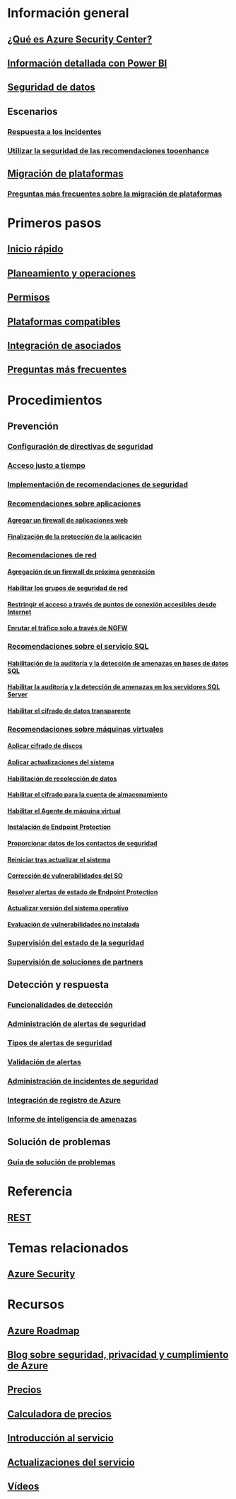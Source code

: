 # Información general
## [¿Qué es Azure Security Center?](security-center-intro.md)
## [Información detallada con Power BI](security-center-powerbi.md)
## [Seguridad de datos](security-center-data-security.md)
## Escenarios
### [Respuesta a los incidentes](security-center-incident-response.md)
### [Utilizar la seguridad de las recomendaciones tooenhance](security-center-using-recommendations.md)
## [Migración de plataformas](security-center-platform-migration.md)
### [Preguntas más frecuentes sobre la migración de plataformas](security-center-platform-migration-faq.md)

# Primeros pasos
## [Inicio rápido](security-center-get-started.md)
## [Planeamiento y operaciones](security-center-planning-and-operations-guide.md)
## [Permisos](security-center-permissions.md)
## [Plataformas compatibles](security-center-os-coverage.md)
## [Integración de asociados](security-center-partner-integration.md)
## [Preguntas más frecuentes](security-center-faq.md)

# Procedimientos

## Prevención
### [Configuración de directivas de seguridad](security-center-policies.md)
### [Acceso justo a tiempo](security-center-just-in-time.md)
### [Implementación de recomendaciones de seguridad](security-center-recommendations.md)

### [Recomendaciones sobre aplicaciones](security-center-application-recommendations.md)
#### [Agregar un firewall de aplicaciones web](security-center-add-web-application-firewall.md)
#### [Finalización de la protección de la aplicación](security-center-add-web-application-firewall.md#finalize-application-protection)

### [Recomendaciones de red](security-center-network-recommendations.md)
#### [Agregación de un firewall de próxima generación](security-center-add-next-generation-firewall.md)
#### [Habilitar los grupos de seguridad de red](security-center-enable-network-security-groups.md)
#### [Restringir el acceso a través de puntos de conexión accesibles desde Internet](security-center-restrict-access-through-internet-facing-endpoints.md)
#### [Enrutar el tráfico solo a través de NGFW](security-center-add-next-generation-firewall.md#route-traffic-through-ngfw-only)

### [Recomendaciones sobre el servicio SQL](security-center-sql-service-recommendations.md)
#### [Habilitación de la auditoría y la detección de amenazas en bases de datos SQL](security-center-enable-auditing-on-sql-databases.md)
#### [Habilitar la auditoría y la detección de amenazas en los servidores SQL Server](security-center-enable-auditing-on-sql-servers.md)
#### [Habilitar el cifrado de datos transparente](security-center-enable-transparent-data-encryption.md)

### [Recomendaciones sobre máquinas virtuales](security-center-virtual-machine-recommendations.md)
#### [Aplicar cifrado de discos](security-center-apply-disk-encryption.md)
#### [Aplicar actualizaciones del sistema](security-center-apply-system-updates.md)
#### [Habilitación de recolección de datos](security-center-enable-data-collection.md)
#### [Habilitar el cifrado para la cuenta de almacenamiento](security-center-enable-encryption-for-storage-account.md)
#### [Habilitar el Agente de máquina virtual](security-center-enable-vm-agent.md)
#### [Instalación de Endpoint Protection](security-center-install-endpoint-protection.md)
#### [Proporcionar datos de los contactos de seguridad](security-center-provide-security-contact-details.md)
#### [Reiniciar tras actualizar el sistema](security-center-apply-system-updates.md#reboot-after-system-updates)
#### [Corrección de vulnerabilidades del SO](security-center-remediate-os-vulnerabilities.md)
#### [Resolver alertas de estado de Endpoint Protection](security-center-resolve-endpoint-protection-health-alerts.md)
#### [Actualizar versión del sistema operativo](security-center-update-os-version.md)
#### [Evaluación de vulnerabilidades no instalada](security-center-vulnerability-assessment-recommendations.md)

### [Supervisión del estado de la seguridad](security-center-monitoring.md)
### [Supervisión de soluciones de partners](security-center-partner-solutions.md)

## Detección y respuesta
### [Funcionalidades de detección](security-center-detection-capabilities.md)
### [Administración de alertas de seguridad](security-center-managing-and-responding-alerts.md)
### [Tipos de alertas de seguridad](security-center-alerts-type.md)
### [Validación de alertas](security-center-alert-validation.md)
### [Administración de incidentes de seguridad](security-center-incident.md)
### [Integración de registro de Azure](security-center-integrating-alerts-with-log-integration.md)
### [Informe de inteligencia de amenazas](security-center-threat-report.md)

## Solución de problemas
### [Guía de solución de problemas](security-center-troubleshooting-guide.md)

# Referencia
## [REST](https://msdn.microsoft.com/en-US/library/mt704034(Azure.100).aspx)

# Temas relacionados
## [Azure Security](/azure/security/)

# Recursos
## [Azure Roadmap](https://azure.microsoft.com/roadmap/?category=security-identity)
## [Blog sobre seguridad, privacidad y cumplimiento de Azure](http://blogs.msdn.com/b/azuresecurity/)
## [Precios](security-center-pricing.md)
## [Calculadora de precios](https://azure.microsoft.com/pricing/calculator/)
## [Introducción al servicio](https://azure.microsoft.com/services/security-center/)
## [Actualizaciones del servicio](https://azure.microsoft.com/updates/?product=security-center)
## [Vídeos](https://azure.microsoft.com/documentation/videos/index/?services=security-center)
